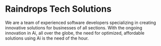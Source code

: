 <h1>Raindrops Tech Solutions</h1>
<p>We are a team of experienced software developers specializing in creating innovative solutions for businesses of all sections. With the ongoing innovation in Ai, all over the globe, the need for optimized, affordable solutions using Ai is the need of the hour.</p>




